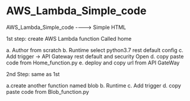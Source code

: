 # AWS_Lambda_Simple_code
AWS_Lambda_Simple_code  ----> Simple HTML


1st step: create AWS Lambda function Called home

a. Author from scratch
b. Runtime select python3.7 rest default config
c. Add trigger -> API Gateway rest default and security Open
d. copy paste code from Home_function.py
e. deploy and copy url from API GateWay


2nd Step: same as 1st 

a.create another function named blob
b. Runtime
c. Add trigger
d. copy paste code from Blob_function.py








